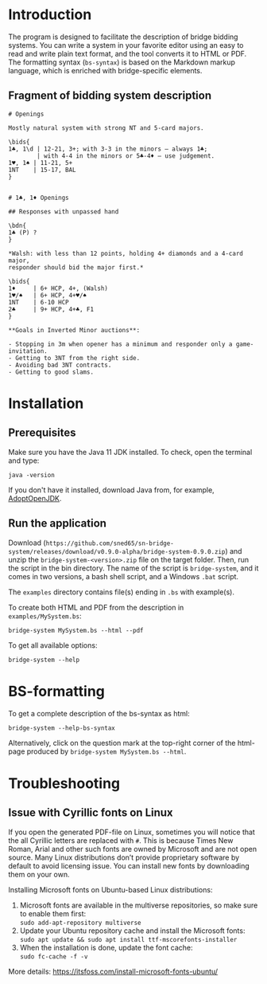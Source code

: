 # Introduction

The program is designed to facilitate the description
of bridge bidding systems.
You can write a system in your favorite editor using an easy to read and write plain text format,
and the tool converts it to HTML or PDF.
The formatting syntax (`bs-syntax`) is based on the Markdown
markup language, which is enriched with bridge-specific elements.

## Fragment of bidding system description

```
# Openings

Mostly natural system with strong NT and 5-card majors.

\bids{
1♣, 1\d | 12-21, 3+; with 3-3 in the minors – always 1♣;
        | with 4-4 in the minors or 5♣-4♦ – use judgement.
1♥, 1♠ | 11-21, 5+
1NT    | 15-17, BAL
}


# 1♣, 1♦ Openings

## Responses with unpassed hand

\bdn{
1♣ (P) ?
}

*Walsh: with less than 12 points, holding 4+ diamonds and a 4-card major,
responder should bid the major first.*

\bids{
1♦     | 6+ HCP, 4+, (Walsh)
1♥/♠   | 6+ HCP, 4+♥/♠
1NT    | 6-10 HCP
2♣     | 9+ HCP, 4+♣, F1
}

**Goals in Inverted Minor auctions**:

- Stopping in 3m when opener has a minimum and responder only a game-invitation.
- Getting to 3NT from the right side.
- Avoiding bad 3NT contracts.
- Getting to good slams.
```

# Installation

## Prerequisites

Make sure you have the Java 11 JDK installed.
To check, open the terminal and type:
```
java -version
```
If you don't have it installed, download Java from, for example,
<a href="https://adoptopenjdk.net/">AdoptOpenJDK</a>.

## Run the application

Download (`https://github.com/sned65/sn-bridge-system/releases/download/v0.9.0-alpha/bridge-system-0.9.0.zip`)
and unzip the `bridge-system-<version>.zip` file on the target folder.
Then, run the script in the bin directory.
The name of the script is `bridge-system`, and it comes in two versions,
a bash shell script, and a Windows `.bat` script.

The `examples` directory contains file(s) ending in `.bs` with example(s). 

To create both HTML and PDF from the description in `examples/MySystem.bs`:
```
bridge-system MySystem.bs --html --pdf
```

To get all available options:
```
bridge-system --help
```

# BS-formatting

To get a complete description of the bs-syntax as html:
```
bridge-system --help-bs-syntax
```

Alternatively, click on the question mark at the top-right corner of
the html-page produced by `bridge-system MySystem.bs --html`.

# Troubleshooting

## Issue with Cyrillic fonts on Linux

If you open the generated PDF-file on Linux, sometimes you will notice that 
the all Cyrillic letters are replaced with `#`.
This is because Times New Roman, Arial and other such fonts are
owned by Microsoft and are not open source.
Many Linux distributions don’t provide proprietary software by default
to avoid licensing issue.
You can install new fonts by downloading them on your own.

Installing Microsoft fonts on Ubuntu-based Linux distributions:
1. Microsoft fonts are available in the multiverse repositories, so make sure to enable them first:<br>
   `sudo add-apt-repository multiverse`
2. Update your Ubuntu repository cache and install the Microsoft fonts:<br>
   `sudo apt update && sudo apt install ttf-mscorefonts-installer`
3. When the installation is done, update the font cache:<br>
   `sudo fc-cache -f -v`

More details: <https://itsfoss.com/install-microsoft-fonts-ubuntu/>
